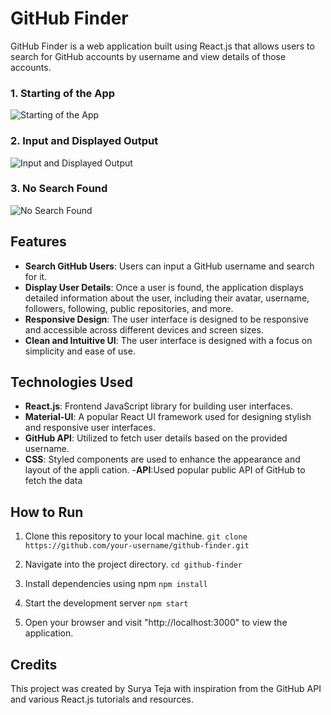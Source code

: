 # GitHub Finder

GitHub Finder is a web application built using React.js that allows users to search for GitHub accounts by username and view details of those accounts.


### 1. Starting of the App
![Starting of the App]("https://drive.google.com/file/d/1i5cSmGNz5Lq_zYDg0CTTxCSMli-GX4KM/view?usp=drive_link")

### 2. Input and Displayed Output
![Input and Displayed Output]("https://drive.google.com/file/d/1geYiekvxg06V3vNWRAbns8CXNwcrYbFF/view?usp=drive_link")

### 3. No Search Found
![No Search Found]("https://drive.google.com/file/d/1sVnlVnfD2qJQ4oH3RStuEWd7zjsFJ8FK/view?usp=drive_link")


## Features

- **Search GitHub Users**: Users can input a GitHub username and search for it.
- **Display User Details**: Once a user is found, the application displays detailed information about the user, including their avatar, username, followers, following, public repositories, and more.
- **Responsive Design**: The user interface is designed to be responsive and accessible across different devices and screen sizes.
- **Clean and Intuitive UI**: The user interface is designed with a focus on simplicity and ease of use.


## Technologies Used


- **React.js**: Frontend JavaScript library for building user interfaces.
- **Material-UI**: A popular React UI framework used for designing stylish and responsive user interfaces.
- **GitHub API**: Utilized to fetch user details based on the provided username.
- **CSS**: Styled components are used to enhance the appearance and layout of the appli cation.
-**API**:Used popular public API of GitHub to fetch the data

## How to Run

1. Clone this repository to your local machine.
	`git clone https://github.com/your-username/github-finder.git`

2. Navigate into the project directory.
	`cd github-finder`

3. Install dependencies using npm
	`npm install`
	
4. Start the development server
	`npm start`

5. Open your browser and visit "http://localhost:3000" to view the application.

## Credits

This project was created by Surya Teja with inspiration from the GitHub API and various React.js tutorials and resources.

